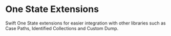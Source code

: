 # One State Extensions

Swift One State extensions for easier integration with other libraries such as Case Paths, Identified Collections and Custom Dump.
